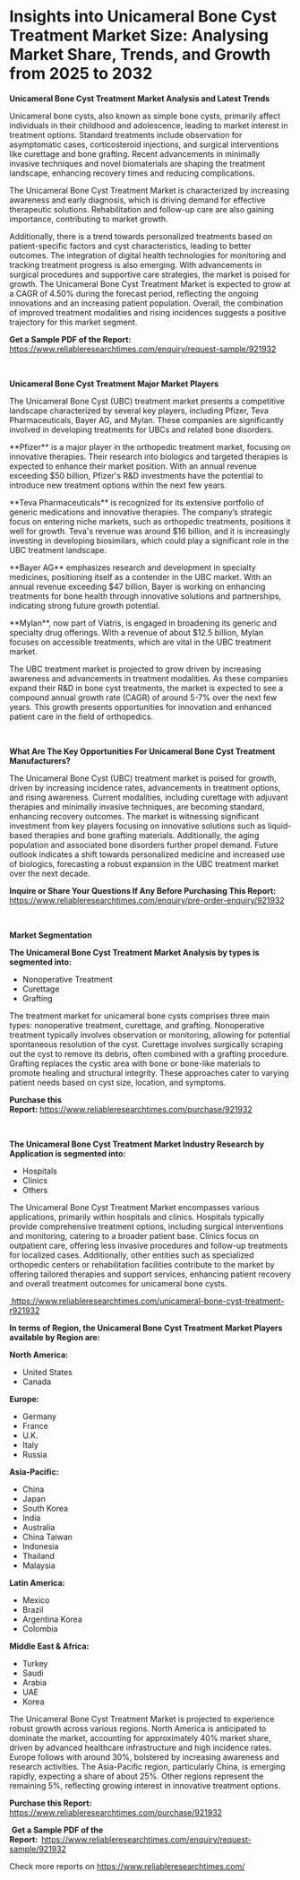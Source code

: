 <p><h1>Insights into Unicameral Bone Cyst Treatment Market Size: Analysing Market Share, Trends, and Growth from 2025 to 2032</h1></p><p><strong>Unicameral Bone Cyst Treatment Market Analysis and Latest Trends</strong></p>
<p><p>Unicameral bone cysts, also known as simple bone cysts, primarily affect individuals in their childhood and adolescence, leading to market interest in treatment options. Standard treatments include observation for asymptomatic cases, corticosteroid injections, and surgical interventions like curettage and bone grafting. Recent advancements in minimally invasive techniques and novel biomaterials are shaping the treatment landscape, enhancing recovery times and reducing complications.</p><p>The Unicameral Bone Cyst Treatment Market is characterized by increasing awareness and early diagnosis, which is driving demand for effective therapeutic solutions. Rehabilitation and follow-up care are also gaining importance, contributing to market growth. </p><p>Additionally, there is a trend towards personalized treatments based on patient-specific factors and cyst characteristics, leading to better outcomes. The integration of digital health technologies for monitoring and tracking treatment progress is also emerging. With advancements in surgical procedures and supportive care strategies, the market is poised for growth. The Unicameral Bone Cyst Treatment Market is expected to grow at a CAGR of 4.50% during the forecast period, reflecting the ongoing innovations and an increasing patient population. Overall, the combination of improved treatment modalities and rising incidences suggests a positive trajectory for this market segment.</p></p>
<p><strong>Get a Sample PDF of the Report:&nbsp;</strong> <a href="https://www.reliableresearchtimes.com/enquiry/request-sample/921932?utm_campaign=3190&utm_medium=2&utm_source=Github&utm_content=ia&utm_term=05032025&utm_id=unicameral-bone-cyst-treatment">https://www.reliableresearchtimes.com/enquiry/request-sample/921932</a></p>
<p>&nbsp;</p>
<p><strong>Unicameral Bone Cyst Treatment Major Market Players</strong></p>
<p><p>The Unicameral Bone Cyst (UBC) treatment market presents a competitive landscape characterized by several key players, including Pfizer, Teva Pharmaceuticals, Bayer AG, and Mylan. These companies are significantly involved in developing treatments for UBCs and related bone disorders.</p><p>**Pfizer** is a major player in the orthopedic treatment market, focusing on innovative therapies. Their research into biologics and targeted therapies is expected to enhance their market position. With an annual revenue exceeding $50 billion, Pfizer's R&D investments have the potential to introduce new treatment options within the next few years.</p><p>**Teva Pharmaceuticals** is recognized for its extensive portfolio of generic medications and innovative therapies. The company’s strategic focus on entering niche markets, such as orthopedic treatments, positions it well for growth. Teva's revenue was around $16 billion, and it is increasingly investing in developing biosimilars, which could play a significant role in the UBC treatment landscape.</p><p>**Bayer AG** emphasizes research and development in specialty medicines, positioning itself as a contender in the UBC market. With an annual revenue exceeding $47 billion, Bayer is working on enhancing treatments for bone health through innovative solutions and partnerships, indicating strong future growth potential.</p><p>**Mylan**, now part of Viatris, is engaged in broadening its generic and specialty drug offerings. With a revenue of about $12.5 billion, Mylan focuses on accessible treatments, which are vital in the UBC treatment market.</p><p>The UBC treatment market is projected to grow driven by increasing awareness and advancements in treatment modalities. As these companies expand their R&D in bone cyst treatments, the market is expected to see a compound annual growth rate (CAGR) of around 5-7% over the next few years. This growth presents opportunities for innovation and enhanced patient care in the field of orthopedics.</p></p>
<p>&nbsp;</p>
<p><strong>What Are The Key Opportunities For Unicameral Bone Cyst Treatment Manufacturers?</strong></p>
<p><p>The Unicameral Bone Cyst (UBC) treatment market is poised for growth, driven by increasing incidence rates, advancements in treatment options, and rising awareness. Current modalities, including curettage with adjuvant therapies and minimally invasive techniques, are becoming standard, enhancing recovery outcomes. The market is witnessing significant investment from key players focusing on innovative solutions such as liquid-based therapies and bone grafting materials. Additionally, the aging population and associated bone disorders further propel demand. Future outlook indicates a shift towards personalized medicine and increased use of biologics, forecasting a robust expansion in the UBC treatment market over the next decade.</p></p>
<p><strong>Inquire or Share Your Questions If Any Before Purchasing This Report:</strong> <a href="https://www.reliableresearchtimes.com/enquiry/pre-order-enquiry/921932?utm_campaign=3190&utm_medium=2&utm_source=Github&utm_content=ia&utm_term=05032025&utm_id=unicameral-bone-cyst-treatment">https://www.reliableresearchtimes.com/enquiry/pre-order-enquiry/921932</a></p>
<p>&nbsp;</p>
<p><strong>Market Segmentation</strong></p>
<p><strong>The Unicameral Bone Cyst Treatment Market Analysis by types is segmented into:</strong></p>
<p><ul><li>Nonoperative Treatment</li><li>Curettage</li><li>Grafting</li></ul></p>
<p><p>The treatment market for unicameral bone cysts comprises three main types: nonoperative treatment, curettage, and grafting. Nonoperative treatment typically involves observation or monitoring, allowing for potential spontaneous resolution of the cyst. Curettage involves surgically scraping out the cyst to remove its debris, often combined with a grafting procedure. Grafting replaces the cystic area with bone or bone-like materials to promote healing and structural integrity. These approaches cater to varying patient needs based on cyst size, location, and symptoms.</p></p>
<p><strong>Purchase this Report:&nbsp;</strong><a href="https://www.reliableresearchtimes.com/purchase/921932?utm_campaign=3190&utm_medium=2&utm_source=Github&utm_content=ia&utm_term=05032025&utm_id=unicameral-bone-cyst-treatment">https://www.reliableresearchtimes.com/purchase/921932</a></p>
<p>&nbsp;</p>
<p><strong>The Unicameral Bone Cyst Treatment Market Industry Research by Application is segmented into:</strong></p>
<p><ul><li>Hospitals</li><li>Clinics</li><li>Others</li></ul></p>
<p><p>The Unicameral Bone Cyst Treatment Market encompasses various applications, primarily within hospitals and clinics. Hospitals typically provide comprehensive treatment options, including surgical interventions and monitoring, catering to a broader patient base. Clinics focus on outpatient care, offering less invasive procedures and follow-up treatments for localized cases. Additionally, other entities such as specialized orthopedic centers or rehabilitation facilities contribute to the market by offering tailored therapies and support services, enhancing patient recovery and overall treatment outcomes for unicameral bone cysts.</p></p>
<p><a href="https://www.reliableresearchtimes.com/unicameral-bone-cyst-treatment-r921932?utm_campaign=3190&utm_medium=2&utm_source=Github&utm_content=ia&utm_term=05032025&utm_id=unicameral-bone-cyst-treatment">&nbsp;https://www.reliableresearchtimes.com/unicameral-bone-cyst-treatment-r921932</a></p>
<p><strong>In terms of Region, the Unicameral Bone Cyst Treatment Market Players available by Region are:</strong></p>
<p>
    <p> <strong> North America: </strong>
        <ul>
            <li>United States</li>
            <li>Canada</li>
        </ul>
        </p> 
    <p> <strong> Europe: </strong>
        <ul>
            <li>Germany</li>
            <li>France</li>
            <li>U.K.</li>
            <li>Italy</li>
            <li>Russia</li>
        </ul>
        </p> 
    <p> <strong> Asia-Pacific: </strong>
        <ul>
            <li>China</li>
            <li>Japan</li>
            <li>South Korea</li>
            <li>India</li>
            <li>Australia</li>
            <li>China Taiwan</li>
            <li>Indonesia</li>
            <li>Thailand</li>
            <li>Malaysia</li>
        </ul>
        </p> 
    <p> <strong> Latin America: </strong>
        <ul>
            <li>Mexico</li>
            <li>Brazil</li>
            <li>Argentina Korea</li>
            <li>Colombia</li>
        </ul>
        </p> 
    <p> <strong> Middle East & Africa: </strong>
        <ul>
            <li>Turkey</li>
            <li>Saudi</li>
            <li>Arabia</li>
            <li>UAE</li>
            <li>Korea</li>
        </ul>
    </p>
    </p>
<p><p>The Unicameral Bone Cyst Treatment Market is projected to experience robust growth across various regions. North America is anticipated to dominate the market, accounting for approximately 40% market share, driven by advanced healthcare infrastructure and high incidence rates. Europe follows with around 30%, bolstered by increasing awareness and research activities. The Asia-Pacific region, particularly China, is emerging rapidly, expecting a share of about 25%. Other regions represent the remaining 5%, reflecting growing interest in innovative treatment options.</p></p>
<p><strong>Purchase this Report: </strong><a href="https://www.reliableresearchtimes.com/purchase/921932?utm_campaign=3190&utm_medium=2&utm_source=Github&utm_content=ia&utm_term=05032025&utm_id=unicameral-bone-cyst-treatment">https://www.reliableresearchtimes.com/purchase/921932</a></p>
<p>&nbsp;<strong>Get a Sample PDF of the Report:&nbsp;&nbsp;</strong><a href="https://www.reliableresearchtimes.com/enquiry/request-sample/921932?utm_campaign=3190&utm_medium=2&utm_source=Github&utm_content=ia&utm_term=05032025&utm_id=unicameral-bone-cyst-treatment">https://www.reliableresearchtimes.com/enquiry/request-sample/921932</a></p>
<p><strong></strong></p>
<p>Check more reports on <a href="https://www.reliableresearchtimes.com/?utm_campaign=3190&utm_medium=2&utm_source=Github&utm_content=ia&utm_term=05032025&utm_id=unicameral-bone-cyst-treatment">https://www.reliableresearchtimes.com/</a></p>